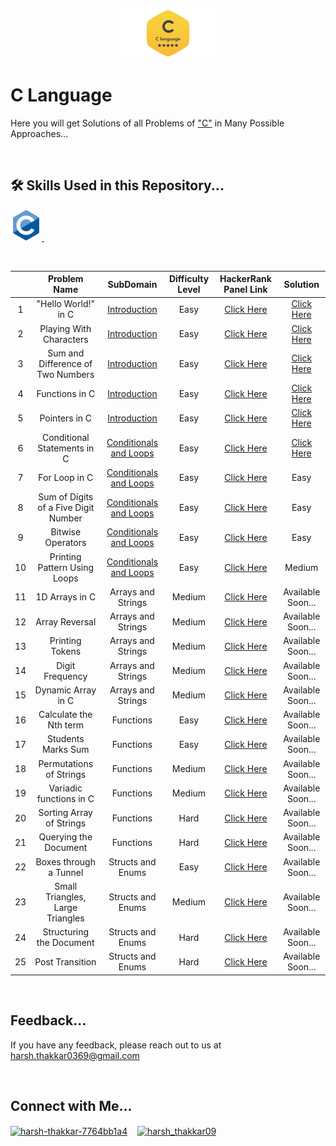 <p align="center">
  <a href="https://www.hackerrank.com/harshthakkar09?hr_r=1">
    <img alt="HackerRank" height="30%" width="30%"  src="https://github.com/Harsh971/HackerRank_Solutions/blob/main/C/C_Badge.png">
  </a>
</p>

# C Language

Here you will get Solutions of all Problems of <a href="https://www.hackerrank.com/domains/c?filters%5Bstatus%5D%5B%5D=unsolved&badge_type=c">"C"</a> in Many Possible Approaches...

</br>

## 🛠 Skills Used in this Repository...
 <a href="https://www.cprogramming.com/" target="_blank" rel="noreferrer"> <img src="https://raw.githubusercontent.com/devicons/devicon/master/icons/c/c-original.svg" alt="c" height="50" width="50"/> </a> 
   &nbsp;&nbsp;
 
</br>






|    | Problem Name        |SubDomain   |Difficulty Level|HackerRank Panel Link                                                                       |Solution         |
| :-:| :-:                 |:-:         | :-:            | :-:                                                                                        |:-:              |
| 1  | "Hello World!" in C |[Introduction](https://github.com/Harsh971/HackerRank_Solutions/tree/main/C/Introduction)|Easy            |[Click Here](https://www.hackerrank.com/challenges/hello-world-c/problem?isFullScreen=true) |[Click Here](https://github.com/Harsh971/HackerRank_Solutions/tree/main/C/Introduction/%22Hello%20World!%22%20in%20C)|
| 2  | Playing With Characters |[Introduction](https://github.com/Harsh971/HackerRank_Solutions/tree/main/C/Introduction)|Easy            |[Click Here](https://www.hackerrank.com/challenges/playing-with-characters/problem?isFullScreen=true) |[Click Here](https://github.com/Harsh971/HackerRank_Solutions/tree/main/C/Introduction/Playing%20With%20Characters)|
| 3  | Sum and Difference of Two Numbers |[Introduction](https://github.com/Harsh971/HackerRank_Solutions/tree/main/C/Introduction)|Easy            |[Click Here](https://www.hackerrank.com/challenges/sum-numbers-c/problem?isFullScreen=true) |[Click Here](https://github.com/Harsh971/HackerRank_Solutions/tree/main/C/Introduction/Sum%20and%20Difference%20of%20Two%20Numbers)|
| 4  | Functions in C |[Introduction](https://github.com/Harsh971/HackerRank_Solutions/tree/main/C/Introduction)|Easy            |[Click Here](https://www.hackerrank.com/challenges/functions-in-c/problem?isFullScreen=true) |[Click Here](https://github.com/Harsh971/HackerRank_Solutions/tree/main/C/Introduction/Functions%20in%20C)|
| 5  | Pointers in C |[Introduction](https://github.com/Harsh971/HackerRank_Solutions/tree/main/C/Introduction)|Easy            |[Click Here](https://www.hackerrank.com/challenges/pointer-in-c/problem?isFullScreen=true) |[Click Here](https://github.com/Harsh971/HackerRank_Solutions/tree/main/C/Introduction/Pointers%20in%20C)|
| 6  | Conditional Statements in C |[Conditionals and Loops](https://github.com/Harsh971/HackerRank_Solutions/tree/main/C/Conditionals%20and%20Loops)|Easy            |[Click Here](https://www.hackerrank.com/challenges/conditional-statements-in-c/problem?isFullScreen=true) |[Click Here](https://github.com/Harsh971/HackerRank_Solutions/tree/main/C/Conditionals%20and%20Loops/Conditional%20Statements%20in%20C)|
| 7  | For Loop in C |[Conditionals and Loops](https://github.com/Harsh971/HackerRank_Solutions/tree/main/C/Conditionals%20and%20Loops)|Easy            |[Click Here](https://www.hackerrank.com/challenges/conditional-statements-in-c/problem?isFullScreen=true)|Easy            |[Click Here](https://www.hackerrank.com/challenges/for-loop-in-c/problem?isFullScreen=true) |[Click Here](https://github.com/Harsh971/HackerRank_Solutions/tree/main/C/Conditionals%20and%20Loops/For%20Loop%20in%20C)|
| 8  | Sum of Digits of a Five Digit Number |[Conditionals and Loops](https://github.com/Harsh971/HackerRank_Solutions/tree/main/C/Conditionals%20and%20Loops)|Easy            |[Click Here](https://www.hackerrank.com/challenges/conditional-statements-in-c/problem?isFullScreen=true)|Easy            |[Click Here](https://www.hackerrank.com/challenges/sum-of-digits-of-a-five-digit-number/problem?isFullScreen=true) |Available Soon...|
| 9  | Bitwise Operators |[Conditionals and Loops](https://github.com/Harsh971/HackerRank_Solutions/tree/main/C/Conditionals%20and%20Loops)|Easy            |[Click Here](https://www.hackerrank.com/challenges/conditional-statements-in-c/problem?isFullScreen=true)|Easy            |[Click Here](https://www.hackerrank.com/challenges/bitwise-operators-in-c/problem?isFullScreen=true) |Available Soon...|
| 10 | Printing Pattern Using Loops |[Conditionals and Loops](https://github.com/Harsh971/HackerRank_Solutions/tree/main/C/Conditionals%20and%20Loops)|Easy            |[Click Here](https://www.hackerrank.com/challenges/conditional-statements-in-c/problem?isFullScreen=true)|Medium           |[Click Here](https://www.hackerrank.com/challenges/printing-pattern-2/problem?isFullScreen=true) |Available Soon...|
| 11 | 1D Arrays in C |Arrays and Strings|Medium           |[Click Here](https://www.hackerrank.com/challenges/1d-arrays-in-c/problem?isFullScreen=true) |Available Soon...|
| 12 | Array Reversal |Arrays and Strings|Medium           |[Click Here](https://www.hackerrank.com/challenges/reverse-array-c/problem?isFullScreen=true) |Available Soon...|
| 13 | Printing Tokens |Arrays and Strings|Medium           |[Click Here](https://www.hackerrank.com/challenges/printing-tokens-/problem?isFullScreen=true) |Available Soon...|
| 14 | Digit Frequency |Arrays and Strings|Medium           |[Click Here](https://www.hackerrank.com/challenges/frequency-of-digits-1/problem?isFullScreen=true) |Available Soon...|
| 15 | Dynamic Array in C |Arrays and Strings|Medium           |[Click Here](https://www.hackerrank.com/challenges/dynamic-array-in-c/problem?isFullScreen=true) |Available Soon...|
| 16 | Calculate the Nth term |Functions|Easy           |[Click Here](https://www.hackerrank.com/challenges/recursion-in-c/problem?isFullScreen=true) |Available Soon...|
| 17 | Students Marks Sum |Functions|Easy           |[Click Here](https://www.hackerrank.com/challenges/students-marks-sum/problem?isFullScreen=true) |Available Soon...|
| 18 | Permutations of Strings |Functions|Medium           |[Click Here](https://www.hackerrank.com/challenges/permutations-of-strings/problem?isFullScreen=true) |Available Soon...|
| 19 | Variadic functions in C |Functions|Medium           |[Click Here](https://www.hackerrank.com/challenges/variadic-functions-in-c/problem?isFullScreen=true) |Available Soon...|
| 20 | Sorting Array of Strings |Functions|Hard           |[Click Here](https://www.hackerrank.com/challenges/sorting-array-of-strings/problem?isFullScreen=true) |Available Soon...|
| 21 | Querying the Document |Functions|Hard           |[Click Here](https://www.hackerrank.com/challenges/querying-the-document/problem?isFullScreen=true) |Available Soon...|
| 22 | Boxes through a Tunnel |Structs and Enums|Easy           |[Click Here](https://www.hackerrank.com/challenges/too-high-boxes/problem?isFullScreen=true) |Available Soon...|
| 23 | Small Triangles, Large Triangles |Structs and Enums|Medium           |[Click Here](https://www.hackerrank.com/challenges/small-triangles-large-triangles/problem?isFullScreen=true) |Available Soon...|
| 24 | Structuring the Document |Structs and Enums|Hard           |[Click Here](https://www.hackerrank.com/challenges/structuring-the-document/problem?isFullScreen=true) |Available Soon...|
| 25 | Post Transition |Structs and Enums|Hard           |[Click Here](https://www.hackerrank.com/challenges/post-transition/problem?isFullScreen=true) |Available Soon...|






</br>

## Feedback...
If you have any feedback, please reach out to us at harsh.thakkar0369@gmail.com

</br>

## Connect with Me...
<p>
  	<a href="https://linkedin.com/in/harsh-thakkar-7764bb1a4" target="blank"><img align="center" src="https://upload.wikimedia.org/wikipedia/commons/thumb/c/ca/LinkedIn_logo_initials.png/800px-LinkedIn_logo_initials.png" alt="harsh-thakkar-7764bb1a4" height="50" width="50" /></a>
  &nbsp;&nbsp;
 <a href="https://instagram.com/harsh_thakkar09" target="blank"><img align="center" src="https://upload.wikimedia.org/wikipedia/commons/thumb/e/e7/Instagram_logo_2016.svg/768px-Instagram_logo_2016.svg.png" alt="harsh_thakkar09" height="50" width="50" /></a>
</p>
